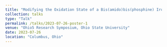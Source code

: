 ```yaml
---
title: "Modifying the Oxidation State of a Bis(amido)bis(phosphine) Iron (II) complex"
collection: talks
type: "Talk"
permalink: /talks/2023-07-26-poster-1
venue: "Ohio5 Research Symposium, Ohio State University"
date: 2023-07-26
location: "Columbus, Ohio"
---
```


